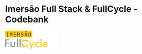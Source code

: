 # Imersão Full Stack & FullCycle - Codebank

![Imersão Full Stack && Full Cycle](/assets/fullcycle.png "Imersão FullCycle")
